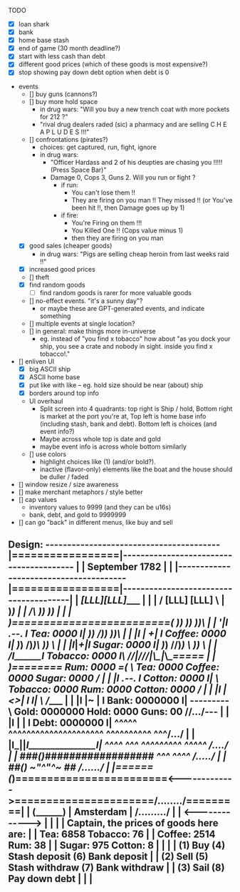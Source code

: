 TODO

- [x] loan shark
- [x] bank
- [x] home base stash
- [x] end of game (30 month deadline?)
- [x] start with less cash than debt
- [x] different good prices (which of these goods is most expensive?)
- [x] stop showing pay down debt option when debt is 0
- events
  - [] buy guns (cannons?)
  - [] buy more hold space
    - in drug wars: "Will you buy a new trench coat with more pockets for 212 ?"
    - "rival drug dealers raded (sic) a pharmacy and are selling C H E A P  L U D E S !!!"
  - [] confrontations (pirates?)
    - choices: get captured, run, fight, ignore
    - in drug wars:
      - "Officer Hardass and 2 of his deupties are chasing you !!!!! (Press Space Bar)"
      - Damage 0, Cops 3, Guns 2. Will you run or fight ?
        - if run:
          - You can't lose them !!
          - They are firing on you man !!  They missed !! (or You've been hit !!, then Damage goes up by 1)
        - if fire:
          - You're Firing on them !!!
          - You Killed One !! (Cops value minus 1)
          - then they are firing on you man
  - [x] good sales (cheaper goods)
    - in drug wars: "Pigs are selling cheap heroin from last weeks raid !!"
  - [x] increased good prices
  - [] theft
  - [x] find random goods
    - [ ] find random goods is rarer for more valuable goods
  - [] no-effect events. "it's a sunny day"?
    - or maybe these are GPT-generated events, and indicate something
  - [] multiple events at single location?
  - [] in general: make things more in-universe
    - eg. instead of "you find x tobacco" how about "as you dock your ship, you see a crate and nobody in sight. inside you find x tobacco!." 
- [] enliven UI
  - [x] big ASCII ship
  - [x] ASCII home base
  - [x] put like with like – eg. hold size should be near (about) ship
  - [x] borders around top info
  - UI overhaul
    - Split screen into 4 quadrants: top right is Ship / hold, Bottom right is market at the port you're at, Top left is home base info (including stash, bank and debt). Bottom left is choices (and event info?)
    - Maybe across whole top is date and gold
    - maybe event info is across whole bottom similarly
  - [] use colors
    - highlight choices like (1) (and/or bold?).
    - inactive (flavor-only) elements like the boat and the house should be duller / faded
- [] window resize / size awareness
- [] make merchant metaphors / style better
- [] cap values
  - inventory values to 9999 (and they can be u16s)
  - bank, debt, and gold to 9999999
- [] can go "back" in different menus, like buy and sell


Design:
----------------------------------------|=================|----------------------------------------
|                                       | September  1782 |                                       |
|---------------------------------------|=================|---------------------------------------|
|     _____[LLL]______[LLL]____                                     |                             |
|    /     [LLL]      [LLL]    \                        |          )_)                            |
|   /___________________________\                      )_)        )___)         |                 |
|    )=========================(                      )___)       )____)       )_)\               |
|    '|I .--. I     Tea: 0000 I|                      )____)     /)_____)      )__)\              |
|     |I | +| I  Coffee: 0000 I|                     )_____)    /)______)\    )___) \             |
|     |I_|_+|_I   Sugar: 0000 I|                    )______)  //)_______) \\ )_____) \\           |
|    /_I______I Tobacco: 0000 I_\             _____//___|___///_____|______\\\__|_____\\\__=====  |
|     )========     Rum: 0000 =(              \      Tea: 0000 Coffee: 0000  Sugar: 0000  /       |
|     |I .--. I  Cotton: 0000 I|               \ Tobacco: 0000    Rum: 0000 Cotton: 0000 /        |
|     |I |<>| I               I|                \                                       /____     |
|     |I |~ | I Bank: 0000000 I|       --------- \  Gold: 0000000 Hold: 0000 Guns: 00  //.../---  |
|     |I |  | I Debt: 0000000 I|          ^^^^^ ^^^^^^^^^^^^^^^^^^^^^   ^^^^^^^^^^  ^^^/.../      |
|     |I_|__|_I_______________I|                ^^^^      ^^^    ^^^^^^^^^    ^^^^^  /..../       |
|   ###(______)##################                        ^^^      ^^^^             /...../        |
|    ##(________)   ~"^"^~   ##                                                  /....../         |
|======(_________)========================<------------->======================/......../=========|
|      (__________)                       |  Amsterdam  |                    /........./          |
|                                         <------------->                                         |
|                                                                                                 |
|                              Captain, the prices of goods here are:                             |
|                                      Tea: 6858    Tobacco: 76                                   |
|                                   Coffee: 2514        Rum: 38                                   |
|                                    Sugar: 975      Cotton: 8                                    |
|                                                                                                 |
|                        (1) Buy    (4) Stash deposit    (6) Bank deposit                         |
|                        (2) Sell   (5) Stash withdraw   (7) Bank withdraw                        |
|                        (3) Sail                        (8) Pay down debt                        |
|                                                                                                 |
---------------------------------------------------------------------------------------------------